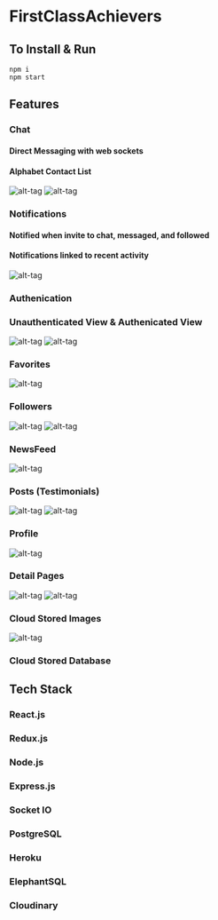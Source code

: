 # FirstClassAchievers

## To Install & Run

`npm i`<br>
`npm start` <br>

## Features

### Chat
#### Direct Messaging with web sockets
#### Alphabet Contact List
![alt-tag](./github/chat-list.png)
![alt-tag](./github/chat.png)
### Notifications
#### Notified when invite to chat, messaged, and followed
#### Notifications linked to recent activity
![alt-tag](./github/notifications.png)
### Authenication
### Unauthenticated View & Authenicated View
![alt-tag](./github/unauth.png)
![alt-tag](./github/detailed.png)
### Favorites
![alt-tag](./github/favorites.png)
### Followers
![alt-tag](./github/friends-view.png)
![alt-tag](./github/detailed.png)
### NewsFeed
![alt-tag](./github/detailed.png)
### Posts (Testimonials)
![alt-tag](./github/posting.png)
![alt-tag](./github/posts.png)
### Profile
![alt-tag](./github/profile.png)
### Detail Pages
![alt-tag](./github/unauth.png)
![alt-tag](./github/post.png)
### Cloud Stored Images
![alt-tag](./github/photo.png)
### Cloud Stored Database


## Tech Stack

### React.js
### Redux.js
### Node.js
### Express.js
### Socket IO
### PostgreSQL
### Heroku
### ElephantSQL
### Cloudinary